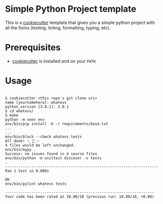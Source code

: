 # Simple Python Project template

This is a [cookiecutter](https://cookiecutter.readthedocs.io/en/1.7.2/)
template that gives you a simple python project with all the fixins (testing,
linting, formatting, typing, etc).

# Prerequisites

* [cookiecutter](https://cookiecutter.readthedocs.io/en/1.7.2/) is installed
  and on your `PATH`

# Usage

```

$ cookiecutter <this repo's git clone uri>
name [yournamehere]: whatevs
python_version [3.8.1]: 3.8.1
$ cd whatevs/
$ make
python -m venv env
env/bin/pip install -U -r requirements/base.txt
...
...
env/bin/black --check whatevs tests
All done! ✨ 🍰 ✨
4 files would be left unchanged.
env/bin/mypy .
Success: no issues found in 4 source files
env/bin/python -m unittest discover -s tests
.
----------------------------------------------------------------------
Ran 1 test in 0.000s

OK
env/bin/pylint whatevs tests

--------------------------------------------------------------------
Your code has been rated at 10.00/10 (previous run: 10.00/10, +0.00)
```
